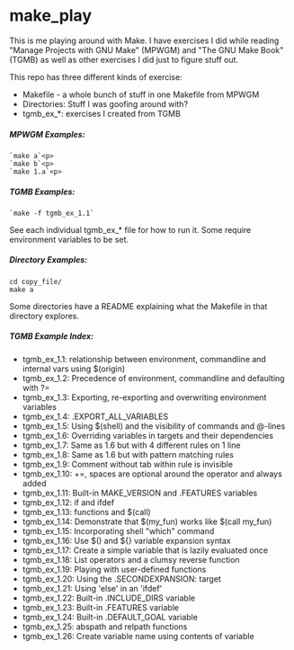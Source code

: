# make_play

This is me playing around with Make. I have exercises I did while reading "Manage Projects with GNU Make" (MPWGM) and "The GNU Make Book" (TGMB) as well as other exercises I did just to figure stuff out.

This repo has three different kinds of exercise:
- Makefile - a whole bunch of stuff in one Makefile from MPWGM
- Directories: Stuff I was goofing around with?
- tgmb_ex_*: exercises I created from TGMB

##### MPWGM Examples:

    `make a`<p>
    `make b`<p>
    `make 1.a`<p>

##### TGMB Examples:

    `make -f tgmb_ex_1.1`

See each individual tgmb_ex_* file for how to run it. Some require environment variables to be set.

##### Directory Examples:

    cd copy_file/
    make a

Some directories have a README explaining what the Makefile in that directory explores.

##### TGMB Example Index:
- tgmb_ex_1.1: relationship between environment, commandline and internal vars using $(origin)
- tgmb_ex_1.2: Precedence of environment, commandline and defaulting
  with ?=
- tgmb_ex_1.3: Exporting, re-exporting and overwriting environment variables
- tgmb_ex_1.4: .EXPORT_ALL_VARIABLES
- tgmb_ex_1.5: Using $(shell) and the visibility of commands and @-lines
- tgmb_ex_1.6: Overriding variables in targets and their dependencies
- tgmb_ex_1.7: Same as 1.6 but with 4 different rules on 1 line
- tgmb_ex_1.8: Same as 1.6 but with pattern matching rules
- tgmb_ex_1.9: Comment without tab within rule is invisible
- tgmb_ex_1.10: +=, spaces are optional around the operator and always added
- tgmb_ex_1.11: Built-in MAKE_VERSION and .FEATURES variables
- tgmb_ex_1.12: if and ifdef
- tgmb_ex_1.13: functions and $(call)
- tgmb_ex_1.14: Demonstrate that $(my_fun) works like $(call my_fun)
- tgmb_ex_1.15: Incorporating shell "which" command
- tgmb_ex_1.16: Use $() and ${} variable expansion syntax
- tgmb_ex_1.17: Create a simple variable that is lazily evaluated once
- tgmb_ex_1.18: List operators and a clumsy reverse function
- tgmb_ex_1.19: Playing with user-defined functions
- tgmb_ex_1.20: Using the .SECONDEXPANSION: target
- tgmb_ex_1.21: Using 'else' in an 'ifdef'
- tgmb_ex_1.22: Built-in .INCLUDE_DIRS variable
- tgmb_ex_1.23: Built-in .FEATURES variable
- tgmb_ex_1.24: Built-in .DEFAULT_GOAL variable
- tgmb_ex_1.25: abspath and relpath functions
- tgmb_ex_1.26: Create variable name using contents of variable
